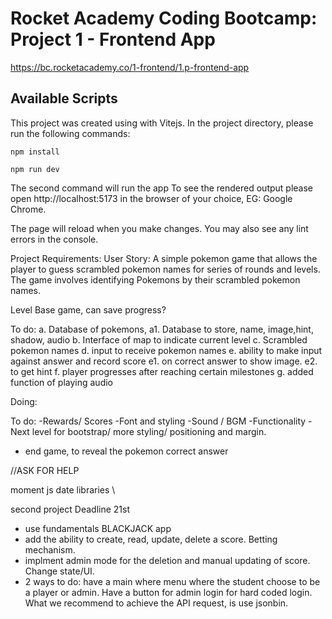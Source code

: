 # Rocket Academy Coding Bootcamp: Project 1 - Frontend App

https://bc.rocketacademy.co/1-frontend/1.p-frontend-app

## Available Scripts

This project was created using with Vitejs. In the project directory, please run the following commands:

`npm install`

`npm run dev`

The second command will run the app
To see the rendered output please open http://localhost:5173 in the browser of your choice, EG: Google Chrome.

The page will reload when you make changes.
You may also see any lint errors in the console.

Project Requirements:
User Story: A simple pokemon game that allows the player to guess scrambled pokemon names for series of rounds and levels. The game involves identifying Pokemons by their scrambled pokemon names.

Level Base game, can save progress?

To do:
a. Database of pokemons,
a1. Database to store, name, image,hint, shadow, audio
b. Interface of map to indicate current level
c. Scrambled pokemon names
d. input to receive pokemon names
e. ability to make input against answer and record score
e1. on correct answer to show image.
e2. to get hint
f. player progresses after reaching certain milestones
g. added function of playing audio

Doing:

To do:
-Rewards/ Scores
-Font and styling
-Sound / BGM
-Functionality
-Next level for bootstrap/ more styling/ positioning and margin.

- end game, to reveal the pokemon correct answer

//ASK FOR HELP

moment js
date libraries
\\

second project
Deadline 21st

- use fundamentals BLACKJACK app
- add the ability to create, read, update, delete a score. Betting mechanism.
- implment admin mode for the deletion and manual updating of score. Change state/UI.
- 2 ways to do: have a main where menu where the student choose to be a player or admin. Have a button for admin login for hard coded login.
  What we recommend to achieve the API request, is use jsonbin.
